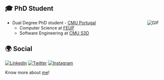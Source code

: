 ## 🎓 PhD Student
<img align="right" alt="GIF" src="https://mir-s3-cdn-cf.behance.net/project_modules/max_632/c8b32127075137.5635f930a8c2d.gif" />

- Dual Degree PhD student - [CMU Portugal](https://www.cmuportugal.org/students/luis-filipe-fernandes-gomes/)
  - Computer Science at [FEUP](https://www.up.pt/portal/en/feud/)
  - Software Engineering at [CMU S3D](https://s3d.cmu.edu/)


## 🌍 Social

[![Linkedin](https://img.shields.io/badge/-luisgomes24-blue?style=round-square&logo=Linkedin&logoColor=white)](https://www.linkedin.com/in/luisgomes24/?locale=en_US) 
[![Twitter](https://img.shields.io/badge/-luisfgomes24-1ca0f1?style=round-square&logo=twitter&logoColor=white)](https://twitter.com/luisfgomes24) 
[![Instagram](https://img.shields.io/badge/-luisfgomes24-c13584?style=round-square&logo=instagram&logoColor=white)](https://www.instagram.com/luisfgomes24/)


Know more about [me](https://luisgomes24.github.io/)!


<!--
**luisgomes24/luisgomes24** is a ✨ _special_ ✨ repository because its `README.md` (this file) appears on your GitHub profile.

Here are some ideas to get you started:


- 🌱 I’m currently learning ...
- 👯 I’m looking to collaborate on ...
- 🤔 I’m looking for help with ...
- 💬 Ask me about ...
- 📫 How to reach me: ...
- 😄 Pronouns: ...
- ⚡ Fun fact: ...
-->
